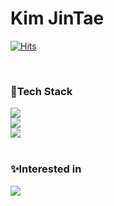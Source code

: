 # Kim JinTae
[![Hits](https://hits.seeyoufarm.com/api/count/incr/badge.svg?url=https%3A%2F%2Fgithub.com%2FKimjintae1020&count_bg=%231B1968&title_bg=%23555555&icon=&icon_color=%23E7E7E7&title=Today+%2F+Total&edge_flat=false)](https://hits.seeyoufarm.com)

<br>

### 📖Tech Stack
<div>
<img src="https://img.shields.io/badge/Java-007396?style=flat&logo=Conda-Forge&logoColor=white"/>
<br>

<img src="https://img.shields.io/badge/MySQL-4479A1?style=flat&logo=MySQL&logoColor=white"/> 

<br>
<img src="https://img.shields.io/badge/SpringBoot-6DB33F?style=flat&logo=SpringBoot&logoColor=white" /> 
</div>

<br>

### ✨Interested in

<div>
<img src="https://img.shields.io/badge/SpringBoot-6DB33F?style=flat&logo=Spring&logoColor=white" />  
</div>


